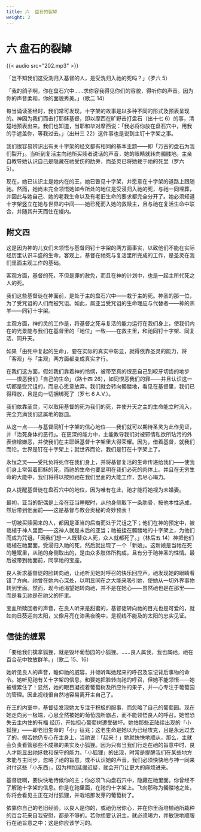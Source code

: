 ```yaml
---
title: 六  盘石的裂罅
weight: 2
---
```


# 六 盘石的裂罅

{{< audio src="202.mp3" >}}

「岂不知我们这受洗归入基督的人，是受洗归入祂的死吗？」（罗六 5）

「我的鸽子啊，你在盘石穴中……求你容我得见你们的容貌，得听你的声音。因为你的声音柔和，你的面貌秀美。」（歌二 14）

每当诵读圣经时，我们常可发现，十字架的故事是以多种不同的形式及预表呈现的。神因为我们而击打耶稣基督，即以摩西在旷野击打盘石（出十七 6）的事，清楚地预表出来。我们也知道，当耶和华对摩西说：「我必将你放在盘石穴中，用我的手遮盖你，等我过去。」（出卅三 22）这件事也是说到主钉十字架之事。

我们很容易辨识出有关十字架的经文都有相同的基本主题——即「万古的盘石为我们裂开」。当听到复活主向祂所买赎者说话的声音，她的眼睛就转向髑髅地。主亲自教导她认识自己是隐藏在祂受伤的肋旁，而圣灵已将她栽于祂的死里（罗六 5）。

现在，她已认识主是她内在的王，她已瞥见十字架，并愿意在十字架的道路上跟随祂。然而，她尚未完全领悟她如今所处的地位是受浸归入祂的死，与祂一同埋葬，并因此与她自己、她的老我生命以及有老旧生命的要求都完全分开了。她必须知道十字架竖立在她与世界的中间——她已死而入她的救赎主，且与祂在复活生命中联合，并随其升天而住在幔内。

## 附文四

这是因为神的儿女们未领悟与基督同钉十字架的两方面事实，以致他们不能在实际经历里认识丰盛的生命。客观上，基督在祂死与复活里所完成的工作，是圣灵在我们里面主观工作的基础。

客观方面，基督的死，不但是罪的赦免，而且在神的计划中，也是一起主所代死之人的死。

我们这些基督徒在神面前，是处于主的盘石穴中——栽于主的死。神圣的那一位，为了受咒诅的人们而被咒诅。如此，属亚当受咒诅的生命理应与代替者——神的羔羊——同钉十字架。

主观方面，神的灵的工作是，将基督之死与复活的能力运行在我们身上，使我们内在的光景能与我们在基督里的「地位」一致——在救主里，和祂同钉十字架、同复活、同升天。

如果「由死中复起的生命」，要在实际的真实中彰显，就得依靠圣灵的能力，将「客观」与「主观」两方面都变成真实才行。

在我们这方面，假如我们靠着神的怜悯，被带至真的恨恶自己到咬牙切齿的地步——恨恶我们「自己的生命」（路十四 26），如同恨恶我们的罪——并且认识这一切都是受咒诅的，而忠心愿意放弃。我们就会转向髑髅地，看见在基督里，我们已得释放，且是向一切捆绑死了（罗七 6 A.V.）。

我们依靠圣灵，可以取用基督的死为我们的死，并使升天之主的生命能立时流入，完全充满我们这属地的器皿。

从这一点——与基督同钉十字架的信心地位——我们就可以期待圣灵为此作见证，并「治死身体的恶行」。在更深的能力中，主能教导我们对被邪情私欲所玷污的外表倍增嫌恶，并使我们在主耶稣基督十字架里大得荣耀。因为，借着基督，就我们而论，世界是钉在十字架上；就世界而论，我们是钉在十字架上了。

永恒之灵——受托负将死作在我们身上，并将基督复活的生命传递给我们——使我们身上常带着耶稣的死，而祂的生命也要显明在我们必死的肉体上。并且在无穷生命的大能中，我们将得以按照祂在我们里面的大能工作，去尽心竭力。

良人提醒基督徒在盘石穴中的地位，因为唯有在此，祂才能将她视为未婚妻。

最初，亚当的配偶是上帝在亚当睡眠时，从他身侧取下一条肋骨，按他本性造成，然后带到他面前——这是基督与教会奥秘的奇妙预表！

一切被买赎回来的人，都因是亚当的后裔而处于咒诅之下；他们在神的预定中，被栽植于神人里面——这神人就是末后的亚当；祂被挂在髑髅地的十字架上，为他们而成为咒诅。「因我们想一人既替众人死，众人就都死了。」（林后五 14）神把他们栽植在祂里面，受浸归入祂的死，然后就出现了一个「新娘」。这新娘是当祂在死的睡眠里，从祂的身侧取出的，是由众多肢体所构成，且有分于祂神圣的性情。最后被带到祂面前，同享祂的宝座。

良人祈求基督徒的脸转向祂，让祂听见她对呼召的快乐回应声。祂发现她的眼睛看错了方向。祂曾在她内心深处，以明显同在之大能来吸引她，使她从一切外界事物转到里面。然而，现今祂渴望她转向祂，并不是在她心——虽然祂也是在那里——而是看见祂是在祂父的怀里。

宝血所赎回者的声音，在良人听来是甜蜜的，基督徒转向祂的目光也是可爱的，就如向日葵迎向太阳，又像月亮在漆黑夜晚中，是视线不能及的太阳的忠实见证。

## 信徒的缠累

「要给我们擒拿狐狸，就是毁坏葡萄园的小狐狸。……良人属我，我也属祂。祂在百合花中牧放群羊。」（歌二 15、16）

她听见良人的声音，瞻仰祂的威容，并倾听叫她起来的呼召及忘记背后事物的命令。她听见祂有关十字架的信息，和要她把脸转向祂的呼召，但她不能领悟——她被缠累住了！显然，她的眼目凝视着葡萄树及所应许的果子，并一心专注于葡萄园的管理。因此视线很自然地容易离开主自己了。

在王的内室中，基督徒发现她太专注于积极的服事，而忽略了自己的葡萄园。现在她走向另一极端，心思全然被她的葡萄园所霸占，而不能领悟良人的呼召。她惟恐失去主内住的有福 经历，开始担心葡萄树遭受破坏。她怕那些正陆续出现的「小狐狸」——即老旧生命的「小」征兆；这老生命是她以为已经攻克，且是永远过去了的。假若她仍专心在主身上，当祂说：「起来！」她就快快地顺从，那么，主就会负责看管那些不成熟的果实及小狐狸。因为只有当我们行走在祂的旨意中时，良人才能显出祂拯救和保守的能力。「小狐狸」的出现，时常是提醒我们在某些地方未能与主同步，忽略了祂的旨意，或不认识她的声音。我们必须快快地与神一同来对付这些「小东西」，因为稍加延缓迟疑，就会开门让更大的麻烦进来。

基督徒啊，要快快地侍候你的主；你必须飞向盘石穴中，隐藏在祂里面。你曾经不了解祂十字架的信息。你是在祂里面，在祂的十字架上。飞向那称为髑髅地之处，你将会看见主正在对付狐狸，并栽培那发芽的葡萄树了。

依靠你自己的老旧经验，以良人是你的，或祂仍居你心，并在你里面培植祂所栽种的百合花来自我安慰，都是不够的。若你想要认识主，就必须竭力，并敏锐地顺服行在祂旨意之中；这是你应该学习的。
